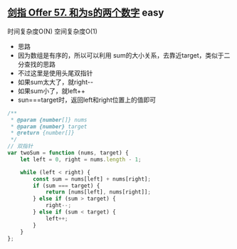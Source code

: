 ## [剑指 Offer 57. 和为s的两个数字](https://leetcode.cn/problems/he-wei-sde-liang-ge-shu-zi-lcof/) <Badge type="success">easy</Badge>

时间复杂度O(N)
空间复杂度O(1)

- 思路
- 因为数组是有序的，所以可以利用 sum的大小关系，去靠近target，类似于二分查找的思路
- 不过这里是使用头尾双指针
- 如果sum太大了，就right--
- 如果sum小了，就left++
- sun===target时，返回left和right位置上的值即可

```js
/**
 * @param {number[]} nums
 * @param {number} target
 * @return {number[]}
 */
// 双指针
var twoSum = function (nums, target) {
    let left = 0, right = nums.length - 1;

    while (left < right) {
        const sum = nums[left] + nums[right];
        if (sum === target) {
            return [nums[left], nums[right]];
        } else if (sum > target) {
            right--;
        } else if (sum < target) {
            left++;
        }
    }
};
```
